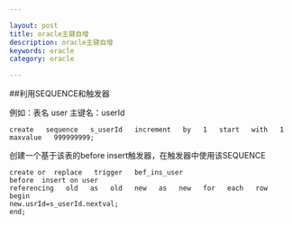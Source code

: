 ```yaml
---

layout: post
title: oracle主键自增
description: oracle主键自增
keywords: oracle
category: oracle

---
```


##利用SEQUENCE和触发器

例如：表名 user  主键名：userId

	create   sequence   s_userId   increment   by   1   start   with   1   maxvalue   999999999;   

创建一个基于该表的before insert触发器，在触发器中使用该SEQUENCE   

	create or  replace   trigger   bef_ins_user   
	before  insert on user   
	referencing   old   as   old   new   as   new   for   each   row   
	begin   
	new.usrId=s_userId.nextval;   
	end;   